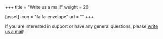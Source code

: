 +++
title = "Write us a mail!"
weight = 20

[asset]
  icon = "fa fa-envelope"
  url = ""
+++

If you are interested in support or have any general questions, please [write us a mail](mailto:munich@eclipsesource.com)!